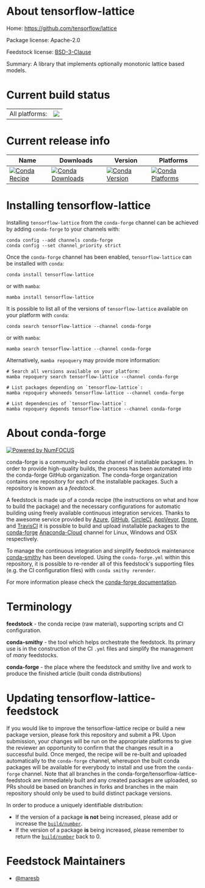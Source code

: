 About tensorflow-lattice
========================

Home: https://github.com/tensorflow/lattice

Package license: Apache-2.0

Feedstock license: [BSD-3-Clause](https://github.com/conda-forge/tensorflow-lattice-feedstock/blob/main/LICENSE.txt)

Summary: A library that implements optionally monotonic lattice based models.

Current build status
====================


<table><tr><td>All platforms:</td>
    <td>
      <a href="https://dev.azure.com/conda-forge/feedstock-builds/_build/latest?definitionId=12547&branchName=main">
        <img src="https://dev.azure.com/conda-forge/feedstock-builds/_apis/build/status/tensorflow-lattice-feedstock?branchName=main">
      </a>
    </td>
  </tr>
</table>

Current release info
====================

| Name | Downloads | Version | Platforms |
| --- | --- | --- | --- |
| [![Conda Recipe](https://img.shields.io/badge/recipe-tensorflow--lattice-green.svg)](https://anaconda.org/conda-forge/tensorflow-lattice) | [![Conda Downloads](https://img.shields.io/conda/dn/conda-forge/tensorflow-lattice.svg)](https://anaconda.org/conda-forge/tensorflow-lattice) | [![Conda Version](https://img.shields.io/conda/vn/conda-forge/tensorflow-lattice.svg)](https://anaconda.org/conda-forge/tensorflow-lattice) | [![Conda Platforms](https://img.shields.io/conda/pn/conda-forge/tensorflow-lattice.svg)](https://anaconda.org/conda-forge/tensorflow-lattice) |

Installing tensorflow-lattice
=============================

Installing `tensorflow-lattice` from the `conda-forge` channel can be achieved by adding `conda-forge` to your channels with:

```
conda config --add channels conda-forge
conda config --set channel_priority strict
```

Once the `conda-forge` channel has been enabled, `tensorflow-lattice` can be installed with `conda`:

```
conda install tensorflow-lattice
```

or with `mamba`:

```
mamba install tensorflow-lattice
```

It is possible to list all of the versions of `tensorflow-lattice` available on your platform with `conda`:

```
conda search tensorflow-lattice --channel conda-forge
```

or with `mamba`:

```
mamba search tensorflow-lattice --channel conda-forge
```

Alternatively, `mamba repoquery` may provide more information:

```
# Search all versions available on your platform:
mamba repoquery search tensorflow-lattice --channel conda-forge

# List packages depending on `tensorflow-lattice`:
mamba repoquery whoneeds tensorflow-lattice --channel conda-forge

# List dependencies of `tensorflow-lattice`:
mamba repoquery depends tensorflow-lattice --channel conda-forge
```


About conda-forge
=================

[![Powered by
NumFOCUS](https://img.shields.io/badge/powered%20by-NumFOCUS-orange.svg?style=flat&colorA=E1523D&colorB=007D8A)](https://numfocus.org)

conda-forge is a community-led conda channel of installable packages.
In order to provide high-quality builds, the process has been automated into the
conda-forge GitHub organization. The conda-forge organization contains one repository
for each of the installable packages. Such a repository is known as a *feedstock*.

A feedstock is made up of a conda recipe (the instructions on what and how to build
the package) and the necessary configurations for automatic building using freely
available continuous integration services. Thanks to the awesome service provided by
[Azure](https://azure.microsoft.com/en-us/services/devops/), [GitHub](https://github.com/),
[CircleCI](https://circleci.com/), [AppVeyor](https://www.appveyor.com/),
[Drone](https://cloud.drone.io/welcome), and [TravisCI](https://travis-ci.com/)
it is possible to build and upload installable packages to the
[conda-forge](https://anaconda.org/conda-forge) [Anaconda-Cloud](https://anaconda.org/)
channel for Linux, Windows and OSX respectively.

To manage the continuous integration and simplify feedstock maintenance
[conda-smithy](https://github.com/conda-forge/conda-smithy) has been developed.
Using the ``conda-forge.yml`` within this repository, it is possible to re-render all of
this feedstock's supporting files (e.g. the CI configuration files) with ``conda smithy rerender``.

For more information please check the [conda-forge documentation](https://conda-forge.org/docs/).

Terminology
===========

**feedstock** - the conda recipe (raw material), supporting scripts and CI configuration.

**conda-smithy** - the tool which helps orchestrate the feedstock.
                   Its primary use is in the construction of the CI ``.yml`` files
                   and simplify the management of *many* feedstocks.

**conda-forge** - the place where the feedstock and smithy live and work to
                  produce the finished article (built conda distributions)


Updating tensorflow-lattice-feedstock
=====================================

If you would like to improve the tensorflow-lattice recipe or build a new
package version, please fork this repository and submit a PR. Upon submission,
your changes will be run on the appropriate platforms to give the reviewer an
opportunity to confirm that the changes result in a successful build. Once
merged, the recipe will be re-built and uploaded automatically to the
`conda-forge` channel, whereupon the built conda packages will be available for
everybody to install and use from the `conda-forge` channel.
Note that all branches in the conda-forge/tensorflow-lattice-feedstock are
immediately built and any created packages are uploaded, so PRs should be based
on branches in forks and branches in the main repository should only be used to
build distinct package versions.

In order to produce a uniquely identifiable distribution:
 * If the version of a package **is not** being increased, please add or increase
   the [``build/number``](https://docs.conda.io/projects/conda-build/en/latest/resources/define-metadata.html#build-number-and-string).
 * If the version of a package **is** being increased, please remember to return
   the [``build/number``](https://docs.conda.io/projects/conda-build/en/latest/resources/define-metadata.html#build-number-and-string)
   back to 0.

Feedstock Maintainers
=====================

* [@maresb](https://github.com/maresb/)

